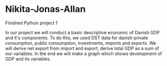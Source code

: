 # Nikita-Jonas-Allan
Finished Python project 1

In our project we will conduct a basic descriptive economic of Danish GDP and it's components. To do this, we used DST data for danish private consumption, public consumption, investments, imports and exports. We will derive net export from import and export, derive total GDP as a sum of our variables. In the end we will make a graph which shows development of GDP and its variables.
